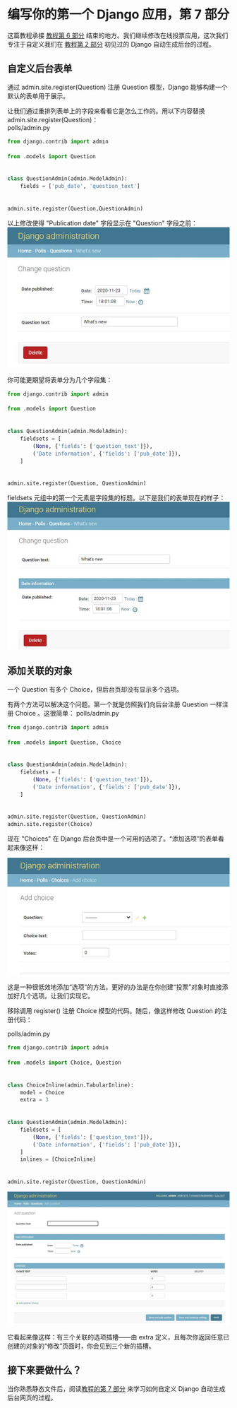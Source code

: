 # 编写你的第一个 Django 应用，第 7 部分

这篇教程承接 [教程第 6 部分](tutorial06.md)  结束的地方。我们继续修改在线投票应用，这次我们专注于自定义我们在 [教程第 2 部分](tutorial02.md)  初见过的 Django 自动生成后台的过程。


## 自定义后台表单

通过 admin.site.register(Question) 注册 Question 模型，Django 能够构建一个默认的表单用于展示。

让我们通过重排列表单上的字段来看看它是怎么工作的。用以下内容替换 admin.site.register(Question)：  
polls/admin.py
```python
from django.contrib import admin

from .models import Question


class QuestionAdmin(admin.ModelAdmin):
    fields = ['pub_date', 'question_text']


admin.site.register(Question,QuestionAdmin)

```
以上修改使得 "Publication date" 字段显示在 "Question" 字段之前：  
![t07-1](_images/t07-1.jpg)

你可能更期望将表单分为几个字段集：
```python
from django.contrib import admin

from .models import Question


class QuestionAdmin(admin.ModelAdmin):
    fieldsets = [
        (None, {'fields': ['question_text']}),
        ('Date information', {'fields': ['pub_date']}),
    ]


admin.site.register(Question, QuestionAdmin)

```

fieldsets 元组中的第一个元素是字段集的标题。以下是我们的表单现在的样子：  
![t07-2](_images/t07-2.jpg)

## 添加关联的对象

一个 Question 有多个 Choice，但后台页却没有显示多个选项。

有两个方法可以解决这个问题。第一个就是仿照我们向后台注册 Question 一样注册 Choice 。这很简单：
polls/admin.py
```python
from django.contrib import admin

from .models import Question, Choice


class QuestionAdmin(admin.ModelAdmin):
    fieldsets = [
        (None, {'fields': ['question_text']}),
        ('Date information', {'fields': ['pub_date']}),
    ]


admin.site.register(Question, QuestionAdmin)
admin.site.register(Choice)

```

现在 "Choices" 在 Django 后台页中是一个可用的选项了。“添加选项”的表单看起来像这样：

![t07-3](_images/t07-3.jpg)

这是一种很低效地添加“选项”的方法。更好的办法是在你创建“投票”对象时直接添加好几个选项。让我们实现它。

移除调用 register() 注册 Choice 模型的代码。随后，像这样修改 Question 的注册代码：

polls/admin.py

```python
from django.contrib import admin

from .models import Choice, Question


class ChoiceInline(admin.TabularInline):
    model = Choice
    extra = 3


class QuestionAdmin(admin.ModelAdmin):
    fieldsets = [
        (None, {'fields': ['question_text']}),
        ('Date information', {'fields': ['pub_date']}),
    ]
    inlines = [ChoiceInline]


admin.site.register(Question, QuestionAdmin)
```
![t07-4](_images/t07-4.jpg)

它看起来像这样：有三个关联的选项插槽——由 extra 定义，且每次你返回任意已创建的对象的“修改”页面时，你会见到三个新的插槽。






## 接下来要做什么？

当你熟悉静态文件后，阅读[教程的第 7 部分](tutorial07.md)  来学习如何自定义 Django 自动生成后台网页的过程。